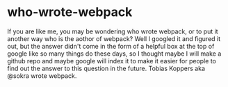 # who-wrote-webpack
If you are like me, you may be wondering who wrote webpack, or to put it another way who is the aothor of webpack? Well I googled it and figured it out, but the answer didn't come in the form of a helpful box at the top of google like so many things do these days, so I thought maybe I will make a github repo and maybe google will index it to make it easier for people to find out the answer to this question in the future. Tobias Koppers aka @sokra wrote webpack.
